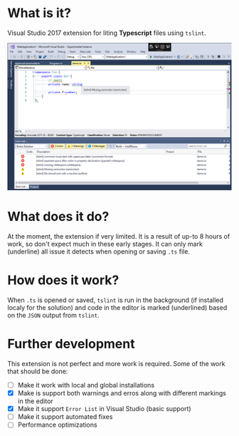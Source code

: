 # What is it?

Visual Studio 2017 extension for liting **Typescript** files using `tslint`.

![tslint](tslint.png)

# What does it do?

At the moment, the extension if very limited. It is a result of up-to 8 hours of work, so don't expect much in these early stages.
It can only mark (underline) all issue it detects when opening or saving `.ts` file.

# How does it work?

When `.ts` is opened or saved, `tslint` is run in the background (if installed localy for the solution) and
code in the editor is marked (underlined) based on the `JSON` output from `tslint`.

# Further development

This extension is not perfect and more work is required. Some of the work that should be done:

- [ ] Make it work with local and global installations
- [x] Make is support both warnings and erros along with different markings in the editor
- [x] Make it support `Error List` in Visual Studio (basic support)
- [ ] Make it support automated fixes
- [ ] Performance optimizations
